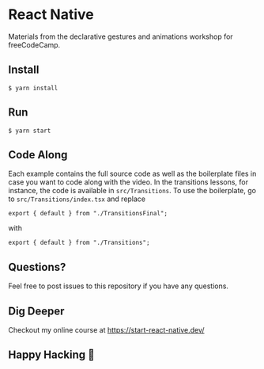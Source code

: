 # React Native

Materials from the declarative gestures and animations workshop for freeCodeCamp.

## Install

```
$ yarn install
```

## Run

```
$ yarn start
```

## Code Along

Each example contains the full source code as well as the boilerplate files in case you want to code along with the video.
In the transitions lessons, for instance, the code is available in `src/Transitions`. To use the boilerplate, go to `src/Transitions/index.tsx` and replace

```tsx
export { default } from "./TransitionsFinal";
```

with

```tsx
export { default } from "./Transitions";
```

## Questions?

Feel free to post issues to this repository if you have any questions.

## Dig Deeper

Checkout my online course at https://start-react-native.dev/

## Happy Hacking 🎉
